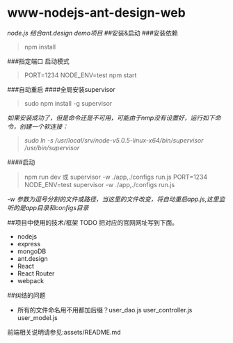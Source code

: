 # www-nodejs-ant-design-web
*node.js 结合ant.design demo项目*
##安装&启动
###安装依赖
> npm install 

###指定端口 启动模式
> PORT=1234 NODE_ENV=test npm start

###自动重启
####全局安装supervisor
> sudo npm install -g supervisor

*如果安装成功了，但是命令还是不可用，可能由于nmp没有设置好，运行如下命令，创建一个软连接：*
> *sudo ln -s /usr/local/srv/node-v5.0.5-linux-x64/bin/supervisor /usr/bin/supervisor*

####启动
> npm run dev
或
> supervisor -w ./app,./configs run.js 
> PORT=1234 NODE_ENV=test supervisor -w ./app,./configs run.js

*-w 参数为逗号分割的文件或路径，当这里的文件改变，将自动重启app.js,这里监听的是app目录和configs目录*

##项目中使用的技术/框架
TODO 把对应的官网网址写到下面。

- nodejs
- express
- mongoDB
- ant.design
- React
- React Router
- webpack

##纠结的问题
- 所有的文件命名用不用都加后缀？user_dao.js  user_controller.js user_model.js

前端相关说明请参见:assets/README.md


